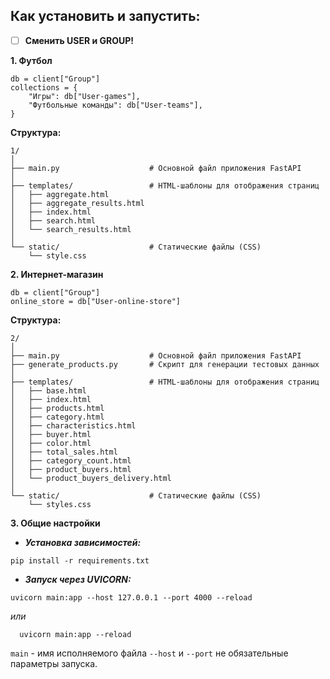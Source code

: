 ﻿## **Как установить и запустить:**

 - [ ] **Сменить USER и GROUP!**

**1. Футбол**
```
db = client["Group"]  
collections = {  
    "Игры": db["User-games"],  
    "Футбольные команды": db["User-teams"],  
}
```

**Структура:**
```
1/
│
├── main.py                    # Основной файл приложения FastAPI
│
├── templates/                 # HTML-шаблоны для отображения страниц
│   ├── aggregate.html
│   ├── aggregate_results.html
│   ├── index.html
│   ├── search.html
│   └── search_results.html
│
└── static/                    # Статические файлы (CSS)
    └── style.css

```
**2. Интернет-магазин**
```
db = client["Group"]  
online_store = db["User-online-store"]
```
**Структура:**
```
2/
│
├── main.py                    # Основной файл приложения FastAPI
├── generate_products.py       # Скрипт для генерации тестовых данных
│
├── templates/                 # HTML-шаблоны для отображения страниц
│   ├── base.html
│   ├── index.html
│   ├── products.html
│   ├── category.html
│   ├── characteristics.html
│   ├── buyer.html
│   ├── color.html
│   ├── total_sales.html
│   ├── category_count.html
│   ├── product_buyers.html
│   └── product_buyers_delivery.html
│
└── static/                    # Статические файлы (CSS)
    └── styles.css

```

**3. Общие настройки**

 - ***Установка зависимостей:***
 ```
 pip install -r requirements.txt
 ```

 -  ***Запуск через UVICORN:*** 
```
uvicorn main:app --host 127.0.0.1 --port 4000 --reload 
```
 *или* 
 ```
   uvicorn main:app --reload
```
   
   `main` - имя исполняемого файла 
   `--host` и `--port` не обязательные параметры запуска.

